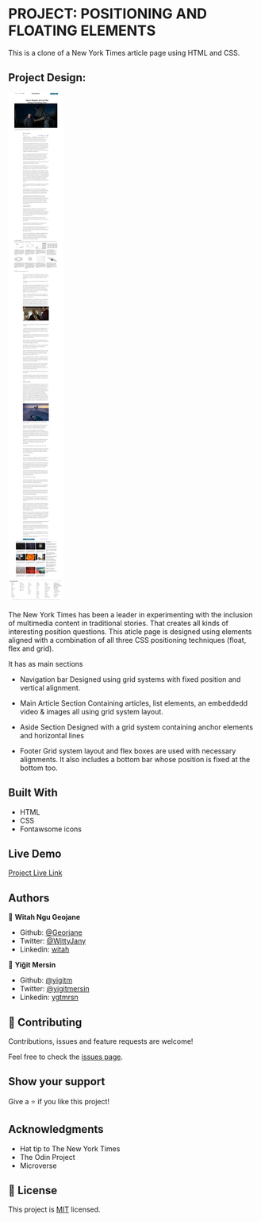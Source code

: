 # PROJECT: POSITIONING AND FLOATING ELEMENTS

This is a clone of a New York Times article page using HTML and CSS.

## Project Design:

![Project Design](images/screenshot.png)

The New York Times has been a leader in experimenting with the inclusion of multimedia content in traditional stories. That creates all kinds of interesting position questions.
This aticle page is designed using elements aligned with a combination of all three CSS positioning techniques (float, flex and grid).

It has as main sections

- Navigation bar
  Designed using grid systems with fixed position and vertical alignment.

- Main Article Section
  Containing articles, list elements, an embeddedd video & images all using grid system layout.

- Aside Section
  Designed with a grid system containing anchor elements and horizontal lines

- Footer
  Grid system layout and flex boxes are used with necessary alignments. It also includes a bottom bar whose position is fixed at the bottom too.

## Built With

- HTML
- CSS
- Fontawsome icons

## Live Demo

[Project Live Link](https://raw.githack.com/Georjane/New-York-Times-Article/feature_NY_Times_Article/index.html)

## Authors

👤 **Witah Ngu Geojane**

- Github: [@Georjane](https://github.com/Georjane)
- Twitter: [@WittyJany](https://twitter.com/WittyJany)
- Linkedin: [witah](https://www.linkedin.com/in/witah-georjane-74b8bb184)

👤 **Yiğit Mersin**

- Github: [@yigitm](https://github.com/yigitm)
- Twitter: [@yigitmersin](https://twitter.com/ygtmrsn)
- Linkedin: [ygtmrsn](https://www.linkedin.com/in/yigitmersin)

## 🤝 Contributing

Contributions, issues and feature requests are welcome!

Feel free to check the [issues page](https://github.com/Georjane/New-York-Times-Article/issues).

## Show your support

Give a ⭐️ if you like this project!

## Acknowledgments

- Hat tip to The New York Times
- The Odin Project
- Microverse

## 📝 License

This project is [MIT](lic.url) licensed.
